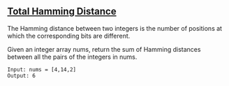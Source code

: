 ## [Total Hamming Distance](https://leetcode.com/problems/total-hamming-distance/description/)
The Hamming distance between two integers is the number of positions at which the corresponding bits are different.

Given an integer array nums, return the sum of Hamming distances between all the pairs of the integers in nums.


```
Input: nums = [4,14,2]
Output: 6
```
